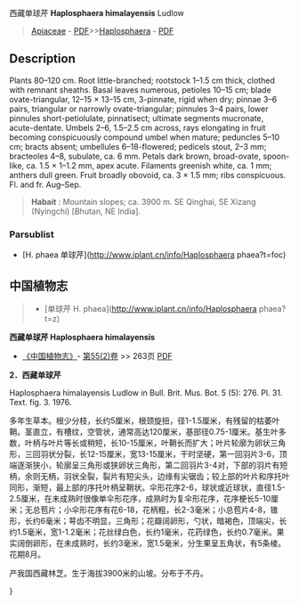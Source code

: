 西藏单球芹 **Haplosphaera himalayensis** Ludlow

> [Apiaceae](http://www.iplant.cn/info/Apiaceae?t=foc) - [PDF](http://www.iplant.cn/foc/pdf/Apiaceae.pdf)>>[Haplosphaera](http://www.iplant.cn/info/Haplosphaera?t=foc) - [PDF](http://www.iplant.cn/foc/pdf/Haplosphaera.pdf)

## Description

Plants 80–120 cm. Root little-branched; rootstock 1–1.5 cm thick, clothed with remnant sheaths. Basal leaves numerous, petioles 10–15 cm; blade ovate-triangular, 12–15 × 13–15 cm, 3-pinnate, rigid when dry; pinnae 3–6 pairs, triangular or narrowly ovate-triangular; pinnules 3–4 pairs, lower pinnules short-petiolulate, pinnatisect; ultimate segments mucronate, acute-dentate. Umbels 2–6, 1.5–2.5 cm across, rays elongating in fruit becoming conspicuously compound umbel when mature; peduncles 5–10 cm; bracts absent; umbellules 6–18-flowered; pedicels stout, 2–3 mm; bracteoles 4–8, subulate, ca. 6 mm. Petals dark brown, broad-ovate, spoon-like, ca. 1.5 × 1–1.2 mm, apex acute. Filaments greenish white, ca. 1 mm; anthers dull green. Fruit broadly obovoid, ca. 3 × 1.5 mm; ribs conspicuous. Fl. and fr. Aug–Sep.


> **Habait** : 
> Mountain slopes; ca. 3900 m. SE Qinghai, SE Xizang (Nyingchi) [Bhutan, NE India].

### Parsublist

* [H.  phaea  单球芹](http://www.iplant.cn/info/Haplosphaera phaea?t=foc)

## 中国植物志

> * [单球芹  H.  phaea](http://www.iplant.cn/info/Haplosphaera phaea?t=z)


**西藏单球芹 Haplosphaera himalayensis**

* [《中国植物志》](http://www.iplant.cn/frps)- [第55(2)卷](http://www.iplant.cn/frps/vol/55(2)) >> 263页 [PDF](http://www.iplant.cn/frps/pdf/55(2)/263a.pdf)


**2．西藏单球芹**

Haplosphaera himalayensis Ludlow in Bull. Brit. Mus. Bot. 5 (5): 276. Pl. 31. Text. fig. 3. 1976.

多年生草本。根少分枝，长约5厘米，根颈旋扭，径1-1.5厘米，有残留的枯萎叶鞘。茎直立，有槽纹，空管状，通常高达120厘米，基部径0.75-1厘米。基生叶多数，叶柄与叶片等长或稍短，长10-15厘米，叶鞘长而扩大；叶片轮廓为卵状三角形，三回羽状分裂，长12-15厘米，宽13-15厘米，干时坚硬，第一回羽片3-6，顶端逐渐狭小，轮廓呈三角形或狭卵状三角形，第二回羽片3-4对，下部的羽片有短柄，余则无柄，羽状全裂，裂片有短尖头，边缘有尖锯齿；较上部的叶片和序托叶同形，渐短，最上部的序托叶柄呈鞘状。伞形花序2-6，球状或近球状，直径1.5-2.5厘米，在未成熟时很像单伞形花序，成熟时为复伞形花序，花序梗长5-10厘米；无总苞片；小伞形花序有花6-18，花柄粗，长2-3毫米；小总苞片4-8，锥形，长约6毫米；萼齿不明显，三角形；花瓣阔卵形，勺状，暗褐色，顶端尖，长约1.5毫米，宽1-1.2毫米；花丝绿白色，长约1毫米，花药绿色，长约0.7毫米。果实阔倒卵形，在未成熟时，长约3毫米，宽1.5毫米，分生果呈五角状，有5条棱。花期8月。

产我国西藏林芝。生于海拔3900米的山坡。分布于不丹。

}